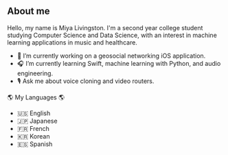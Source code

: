 ## About me

<!-- **m-liv/m-liv** is a ✨ _special_ ✨ repository because its `README.md` (this file) appears on your GitHub profile. -->

Hello, my name is Miya Livingston. I'm a second year college student studying Computer Science and Data Science, with an interest in machine learning applications in music and healthcare.

- 📱 I’m currently working on a geosocial networking iOS application.
- 🎧 I’m currently learning Swift, machine learning with Python, and audio engineering.
- 🎙 Ask me about voice cloning and video routers.

🌎 My Languages 🌎
- 🇺🇸 English
- 🇯🇵 Japanese
- 🇫🇷 French
- 🇰🇷 Korean
- 🇪🇸 Spanish

